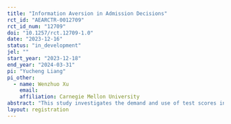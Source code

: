 ```yaml
---
title: "Information Aversion in Admission Decisions"
rct_id: "AEARCTR-0012709"
rct_id_num: "12709"
doi: "10.1257/rct.12709-1.0"
date: "2023-12-16"
status: "in_development"
jel: ""
start_year: "2023-12-18"
end_year: "2024-03-31"
pi: "Yucheng Liang"
pi_other:
  - name: Wenzhuo Xu
    email: 
    affiliation: Carnegie Mellon University
abstract: "This study investigates the demand and use of test scores in admission decisions."
layout: registration
---
```


